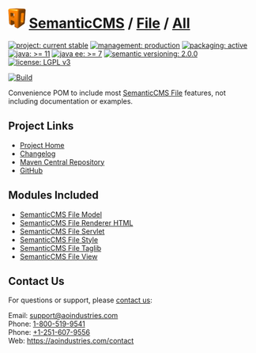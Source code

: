 # [<img src="ao-logo.png" alt="AO Logo" width="35" height="40">](https://github.com/aoindustries) [SemanticCMS](https://github.com/aoindustries/semanticcms) / [File](https://github.com/aoindustries/semanticcms-file) / [All](https://github.com/aoindustries/semanticcms-file-all)

[![project: current stable](https://semanticcms.com/ao-badges/project-current-stable.svg)](https://aoindustries.com/life-cycle#project-current-stable)
[![management: production](https://semanticcms.com/ao-badges/management-production.svg)](https://aoindustries.com/life-cycle#management-production)
[![packaging: active](https://semanticcms.com/ao-badges/packaging-active.svg)](https://aoindustries.com/life-cycle#packaging-active)  
[![java: &gt;= 11](https://semanticcms.com/ao-badges/java-11.svg)](https://docs.oracle.com/en/java/javase/11/docs/api/)
[![java ee: &gt;= 7](https://semanticcms.com/ao-badges/javaee-7.svg)](https://docs.oracle.com/javaee/7/api/)
[![semantic versioning: 2.0.0](https://semanticcms.com/ao-badges/semver-2.0.0.svg)](http://semver.org/spec/v2.0.0.html)
[![license: LGPL v3](https://semanticcms.com/ao-badges/license-lgpl-3.0.svg)](https://www.gnu.org/licenses/lgpl-3.0)

[![Build](https://github.com/aoindustries/semanticcms-file-all/workflows/Build/badge.svg?branch=master)](https://github.com/aoindustries/semanticcms-file-all/actions?query=workflow%3ABuild)

Convenience POM to include most [SemanticCMS File](https://github.com/aoindustries/semanticcms-file) features, not including documentation or examples.

## Project Links
* [Project Home](https://semanticcms.com/file/all/)
* [Changelog](https://semanticcms.com/file/all/changelog)
* [Maven Central Repository](https://search.maven.org/artifact/com.semanticcms/semanticcms-file-all)
* [GitHub](https://github.com/aoindustries/semanticcms-file-all)

## Modules Included
* [SemanticCMS File Model](https://github.com/aoindustries/semanticcms-file-model)
* [SemanticCMS File Renderer HTML](https://github.com/aoindustries/semanticcms-file-renderer-html)
* [SemanticCMS File Servlet](https://github.com/aoindustries/semanticcms-file-servlet)
* [SemanticCMS File Style](https://github.com/aoindustries/semanticcms-file-style)
* [SemanticCMS File Taglib](https://github.com/aoindustries/semanticcms-file-taglib)
* [SemanticCMS File View](https://github.com/aoindustries/semanticcms-file-view)

## Contact Us
For questions or support, please [contact us](https://aoindustries.com/contact):

Email: [support@aoindustries.com](mailto:support@aoindustries.com)  
Phone: [1-800-519-9541](tel:1-800-519-9541)  
Phone: [+1-251-607-9556](tel:+1-251-607-9556)  
Web: https://aoindustries.com/contact
